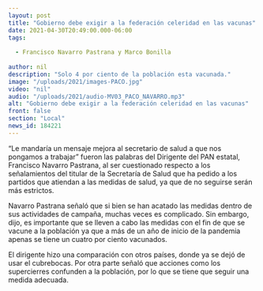 ```yaml
---
layout: post
title: "Gobierno debe exigir a la federación celeridad en las vacunas"
date: 2021-04-30T20:49:00.000-06:00
tags:
  
  - Francisco Navarro Pastrana y Marco Bonilla
  
author: nil
description: "Solo 4 por ciento de la población esta vacunada."
image: "/uploads/2021/images-PACO.jpg"
video: "nil"
audio: "/uploads/2021/audio-MV03_PACO_NAVARRO.mp3"
alt: "Gobierno debe exigir a la federación celeridad en las vacunas"
front: false
section: "Local"
news_id: 184221
---
```


“Le mandaría un mensaje mejora al secretario de salud a que nos pongamos a trabajar” fueron las palabras del Dirigente del PAN estatal, Francisco Navarro Pastrana, al ser cuestionado respecto a los señalamientos del titular de la Secretaría de Salud que ha pedido a los partidos que atiendan a las medidas de salud, ya que de no seguirse serán más estrictos.

Navarro Pastrana señaló que si bien se han acatado las medidas dentro de sus actividades de campaña, muchas veces es complicado. Sin embargo, dijo, es importante que se lleven a cabo las medidas con el fin de que se vacune a la población ya que a más de un año de inicio de la pandemia apenas se tiene un cuatro por ciento vacunados.

El dirigente hizo una comparación con otros países, donde ya se dejó de usar el cubrebocas. Por otra parte señaló que acciones como los supercierres confunden a la población, por lo que se tiene que seguir una medida adecuada.
